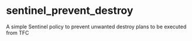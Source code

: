 # sentinel_prevent_destroy
A simple Sentinel policy to prevent unwanted destroy plans to be executed from TFC

